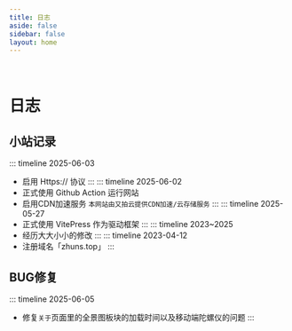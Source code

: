 ```yaml
---
title: 日志
aside: false
sidebar: false
layout: home
---
```


<style>
/* 隐藏底部 Footer */
  .VPDocFooter{
    display: none;
  }
</style>

<br/>

# 日志

## 小站记录

::: timeline 2025-06-03
- 启用 Https:// 协议
:::
::: timeline 2025-06-02
- 正式使用 Github Action 运行网站
- 启用CDN加速服务 `本网站由又拍云提供CDN加速/云存储服务`
:::
::: timeline 2025-05-27
- 正式使用 VitePress 作为驱动框架
:::
::: timeline 2023~2025
- 经历大大小小的修改
:::
::: timeline 2023-04-12
- 注册域名「zhuns.top」
:::

## BUG修复
::: timeline 2025-06-05
- 修复`关于`页面里的全景图板块的加载时间以及移动端陀螺仪的问题
:::

